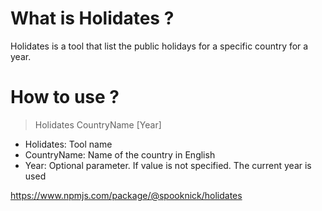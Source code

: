 # What is Holidates ?

Holidates is a tool that list the public holidays for a specific country for a year.

# How to use ?
 
 > Holidates CountryName [Year]
 
 * Holidates: Tool name
 * CountryName: Name of the country in English
 * Year: Optional parameter. If value is not specified. The current year is used

https://www.npmjs.com/package/@spooknick/holidates
